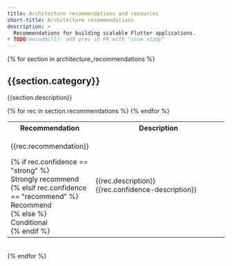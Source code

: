 ```yaml
---
title: Architecture recommendations and resources
short-title: Architecture recommendations
description: >
  Recommendations for building scalable Flutter applications.
# TODO(ewindmill): add prev in PR with "case study" 
---
```


{% for section in architecture_recommendations %}
    <h2>{{section.category}}</h2>
    <p>{{section.description}}</p>
    <table class="table table-striped" style="border-bottom:1px #DADCE0 solid">
        <tr class="tr-main-head">
          <th style="width: 30%">Recommendation</th>
          <th style="width: 70%">Description</th>
        </tr>
    {% for rec in section.recommendations %}
        <tr>
          <td>
            <p>{{rec.recommendation}}</p>
            {% if rec.confidence == "strong" %}
                <div class="rrec-pill success">Strongly recommend</div>
            {% elsif rec.confidence == "recommend" %}
                <div class="rrec-pill info">Recommend</div>
            {% else %}
                <div class="rrec-pill">Conditional</div>
            {% endif %}
          </td>
          <td>{{rec.description}}<br>{{rec.confidence-description}}</td>
        </tr> 
        {% endfor %}
    </table>
    <br>
{% endfor %}


[architecture case study]: /app-architecture/guide
[our ChangeNotifier recommendation]: https://docs.flutter.dev/get-started/fwe/state-management
[other popular options]: https://docs.flutter.dev/data-and-backend/state-mgmt/options
[freezed]: https://pub.dev/packages/freezed
[built_value]: https://pub.dev/packages/built_value
[Flutter Navigator API]: https://docs.flutter.dev/ui/navigation
[pub.dev]: https://pub.dev